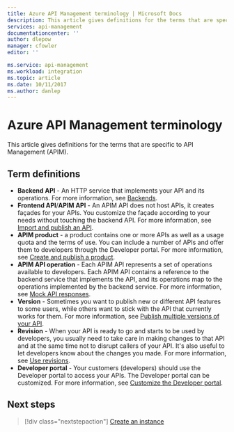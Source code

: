 ```yaml
---
title: Azure API Management terminology | Microsoft Docs
description: This article gives definitions for the terms that are specific to API Management.
services: api-management
documentationcenter: ''
author: dlepow
manager: cfowler
editor: ''

ms.service: api-management
ms.workload: integration
ms.topic: article
ms.date: 10/11/2017
ms.author: danlep
---
```


# Azure API Management terminology

This article gives definitions for the terms that are specific to API Management (APIM).

## Term definitions

* **Backend API** -  An HTTP service that implements your API and its operations. For more information, see [Backends](backends.md).
* **Frontend API**/**APIM API** - An APIM API does not host APIs, it creates façades for your APIs. You customize the façade according to your needs without touching the backend API. For more information, see [Import and publish an API](import-and-publish.md).
* **APIM product** -  a product contains one or more APIs as well as a usage quota and the terms of use. You can include a number of APIs and offer them to developers through the Developer portal. For more information, see [Create and publish a product](api-management-howto-add-products.md).
* **APIM API operation** -  Each APIM API represents a set of operations available to developers. Each APIM API contains a reference to the backend service that implements the API, and its operations map to the operations implemented by the backend service. For more information, see [Mock API responses](mock-api-responses.md).
* **Version** - Sometimes you want to publish new or different API features to some users, while others want to stick with the API that currently works for them. For more information, see [Publish multiple versions of your API](api-management-get-started-publish-versions.md).
* **Revision** - When your API is ready to go and starts to be used by developers, you usually need to take care in making changes to that API and at the same time not to disrupt callers of your API. It's also useful to let developers know about the changes you made. For more information, see [Use revisions](api-management-get-started-revise-api.md).
* **Developer portal** - Your customers (developers) should use the Developer portal to access your APIs. The Developer portal can be customized. For more information, see [Customize the Developer portal](api-management-customize-styles.md).

## Next steps

> [!div class="nextstepaction"]
> [Create an instance](get-started-create-service-instance.md)

